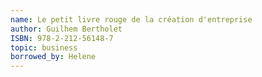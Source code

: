 ```yaml
---
name: Le petit livre rouge de la création d'entreprise
author: Guilhem Bertholet
ISBN: 978-2-212-56148-7
topic: business
borrowed_by: Helene
---
```

